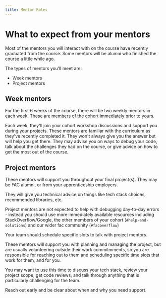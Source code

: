 ```yaml
---
title: Mentor Roles
---
```


# What to expect from your mentors

Most of the mentors you will interact with on the course have recently graduated from the course. Some mentors will be alumni who finished the course a little while ago.

The types of mentors you'll meet are:

- Week mentors
- Project mentors

## Week mentors

For the first 6 weeks of the course, there will be two weekly mentors in each week. These are members of the cohort immediately prior to yours.

Each week, they'll join your cohort workshop discussions and support you during your projects. These mentors are familiar with the curriculum as they've recently completed it. They won't always give you the answer but will help you get there. They may advise you on ways to debug your code, talk about the challenges they had on the course, or give advice on how to get the most out of the course.

## Project mentors

These mentors will support you throughout your final project(s). They may be FAC alumni, or from your apprenticeship employers.

They will give you technical advice on things like tech stack choices, recommended libraries, etc.

Project mentors are not expected to help with debugging day-to-day errors - instead you should use more immediately available resources including StackOverflow/Google, the other members of your cohort (`#help-and-solutions`) and our wider fac community (`#facoverflow`)

Your team should schedule specific slots to talk with project mentors.

These mentors will support you with planning and managing the project, but are usually volunteering outside their work commitmments, so you are responsible for reaching out to them and scheduling specific time slots that work for them, and for you.

You may want to use this time to discuss your tech stack, review your project scope, get code reviews, and talk through anything that is particularly challenging for the team.

Reach out early and be clear about when and why you need support.
